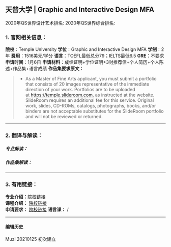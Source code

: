 ## 天普大学 | Graphic and Interactive Design MFA

2020年QS世界设计艺术排名:
2020年QS世界综合排名:   

### 1. 官网相关信息：

**院校**：Temple University
**学位**：Graphic and Interactive Design MFA
**学制**：2年
**费用**：1516美元/学分
**语言**：TOEFL最低总分79；IELTS最低6.5
**GRE**：不要求
**申请时间**：1月6日
**申请材料**：成绩证明+学位证明+3封推荐信+个人简历+个人陈述+作品集+语言成绩
**作品集要求原文：**

> - As a Master of Fine Arts applicant, you must submit a portfolio that consists of 20 images representative of the immediate direction of your work. Portfolios are to be uploaded at https://temple.slideroom.com, as instructed at the website. SlideRoom requires an additional fee for this service. Original work, slides, CD-ROMs, catalogs, photographs, books, and/or binders are not acceptable substitutes for the SlideRoom portfolio and will not be reviewed or returned.

---

### 2. 翻译与解读：

##### 专业解读：



##### 作品集解读：



---

### 3. 有用链接：

**专业介绍：**[院校链接](https://bulletin.temple.edu/graduate/scd/tyler/graphic-interactive-design-mfa/)  
**课程介绍：** [院校链接](http://bulletin.temple.edu/graduate/scd/tyler/graphic-interactive-design-mfa/#courseinventory)  
**申请要求：** [院校链接](https://bulletin.temple.edu/graduate/scd/tyler/graphic-interactive-design-mfa/#admissiontext)
**语言课：** /

---


#### 编辑历史
Muzi 20210125 初次建立
